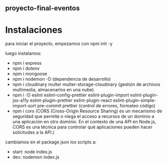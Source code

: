 ## proyecto-final-eventos

# Instalaciones

para iniciar el proyecto, empezamos con npm init -y

luego instalamos:

- npm i express
- npm i dotenv
- npm i mongoose
- npm i nodemon -D (dependencia de desarrollo)
- npm i cloudinary multer multer-storage-cloudinary (gestión de archivos multimedia, almacenarlos en una nube)
- npm i -D eslint eslint-config-prettier eslint-plugin-import eslint-plugin-jsx-a11y eslint-plugin-prettier eslint-plugin-react eslint-plugin-simple-import-sort pre-commit prettier (control de errores, formateo código)
- npm i cors (CORS (Cross-Origin Resource Sharing) es un mecanismo de seguridad que permite o niega el acceso a recursos de un dominio a una aplicación en otro dominio. En el contexto de una API en Node.js, CORS es una técnica para controlar qué aplicaciones pueden hacer solicitudes a la API.)

cambiamos en el package json los scripts a:

- start: node index.js
- dev: nodemon index.js

